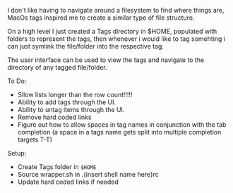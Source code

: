 I don't like having to navigate around a filesystem to find where things are, MacOs tags inspired me to create a similar type of file structure.

On a high level I just created a Tags directory in $HOME, populated with folders to represent the tags, then whenever i would like to tag somehting i can just symlink the file/folder into the respective tag. 

The user interface can be used to view the tags and navigate to the directory of any tagged file/folder.

To Do:
- Sllow lists longer than the row count!!!!!
- Ability to add tags through the UI.
- Ability to untag items through the UI.
- Remove hard coded links
- Figure out how to allow spaces in tag names in conjunction with the tab completion (a space in a tags name gets split into multiple completion targets T-T)

Setup:
- Create Tags folder in `$HOME`
- Source wrapper.sh in .{insert shell name here}rc
- Update hard coded links if needed 
